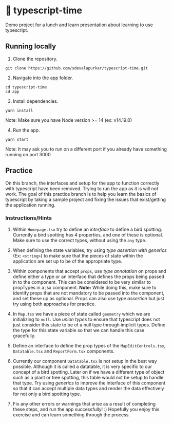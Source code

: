 # 🤖 typescript-time

Demo project for a lunch and learn presentation about learning to use typescript.

## Running locally

1. Clone the repository.
```
git clone https://github.com/sdevalapurkar/typescript-time.git
```

2. Navigate into the app folder.
```
cd typescript-time
cd app
```

3. Install dependencies.
```
yarn install
```
Note: Make sure you have Node version >= 14 (ex: v14.19.0)

4. Run the app.
```
yarn start
```
Note: It may ask you to run on a different port if you already have something running on port 3000

## Practice

On this branch, the interfaces and setup for the app to function correctly with typescript have been removed. Trying to run the app as it is will not work.
The goal of this practice branch is to help you learn the basics of typescript by taking a sample project and fixing the issues that exist/getting the application running.

### Instructions/Hints

1. Within `Homepage.tsx` try to define an <i>interface</i> to define a bird spotting. Currently a bird spotting has 4 properties, and one of these is optional. Make sure to use the correct types, without using the `any` type.

2. When defining the state variables, try using <i>type assertion with generics</i> (Ex: `<string>`) to make sure that the pieces of state within the application are set up to be of the appropriate type.

3. Within components that accept `props`, use <i>type annotation</i> on props and define either a type or an interface that defines the props being passed in to the component. This can be considered to be very similar to propTypes in a jsx component. <b>Note:</b> While doing this, make sure to identify props that are not mandatory to be passed into the component, and set these up as optional. Props can also use <i>type assertion</i> but just try using both approaches for practice.

4. In `Map.tsx` we have a piece of state called `geometry` which we are initializing to `null`. Use <i>union types</i> to ensure that typescript does not just consider this state to be of a null type through implicit types. Define the type for this state variable so that we can handle this case gracefully.

5. Define an interface to define the prop types of the `MapEditControls.tsx`, `Datatable.tsx` and `ReportForm.tsx` components.

6. Currently our component `Datatable.tsx` is not setup in the best way possible. Although it is called a datatable, it is very specific to our concept of a bird spotting. Later on if we have a different type of object such as a plant or tree spotting, this table would not be setup to handle that type. Try using <i>generics</i> to improve the interface of this component so that it can accept multiple data types and render the data effectively for not only a bird spotting type.

7. Fix any other errors or warnings that arise as a result of completing these steps, and run the app successfully! :) Hopefully you enjoy this exercise and can learn something through the process.
